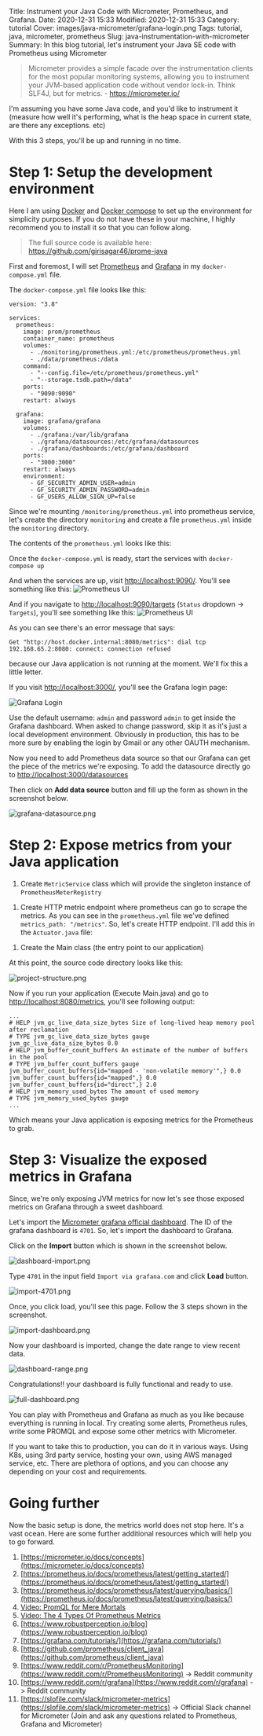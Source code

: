Title: Instrument your Java Code with Micrometer, Prometheus, and Grafana.
Date: 2020-12-31 15:33
Modified: 2020-12-31 15:33
Category: tutorial
Cover: images/java-micrometer/grafana-login.png
Tags: tutorial, java, micrometer, prometheus
Slug: java-instrumentation-with-micrometer
Summary: In this blog tutorial, let's instrument your Java SE code with Prometheus using Micrometer

> Micrometer provides a simple facade over the instrumentation clients for the most popular monitoring systems, allowing you to instrument your JVM-based application code without vendor lock-in. Think SLF4J, but for metrics. - https://micrometer.io/

I'm assuming you have some Java code, and you'd like to instrument it (measure how well it's performing, what is the heap space in current state, are there any exceptions. etc)

With this 3 steps, you'll be up and running in no time.

# Step 1: Setup the development environment

Here I am using [Docker](https://www.docker.com/) and [Docker compose](https://docs.docker.com/compose/) to set up the environment for simplicity purposes. If you do not have these in your machine, I highly recommend you to install it so that you can follow along.

> The full source code is available here: https://github.com/girisagar46/prome-java

First and foremost, I will set [Prometheus](https://prometheus.io/) and [Grafana](https://grafana.com/) in my `docker-compose.yml` file.

The `docker-compose.yml` file looks like this:

```
version: "3.8"

services:
  prometheus:
    image: prom/prometheus
    container_name: prometheus
    volumes:
      - ./monitoring/prometheus.yml:/etc/prometheus/prometheus.yml
      - ./data/prometheus:/data
    command:
      - "--config.file=/etc/prometheus/prometheus.yml"
      - "--storage.tsdb.path=/data"
    ports:
      - "9090:9090"
    restart: always

  grafana:
    image: grafana/grafana
    volumes:
      - ./grafana:/var/lib/grafana
      - ./grafana/datasources:/etc/grafana/datasources
      - ./grafana/dashboards:/etc/grafana/dashboard
    ports:
      - "3000:3000"
    restart: always
    environment:
      - GF_SECURITY_ADMIN_USER=admin
      - GF_SECURITY_ADMIN_PASSWORD=admin
      - GF_USERS_ALLOW_SIGN_UP=false
```

Since we're mounting `/monitoring/prometheus.yml` into prometheus service, let's create the directory `monitoring` and create a file `prometheus.yml` inside the `monitoring` directory.

The contents of the `prometheus.yml` looks like this:

<script src="https://gist.github.com/girisagar46/3f2327a403eb37f6b5cac0bf07aa592a.js"></script>

Once the `docker-compose.yml` is ready, start the services with `docker-compose up`


And when the services are up, visit [http://localhost:9090/](http://localhost:9090/). You'll see something like this:
![Prometheus UI](../images/java-micrometer/prometheus-ui.png)

And if you navigate to [http://localhost:9090/targets](http://localhost:9090/targets) (`Status` dropdown -> `Targets`), you'll see something like this:
![Prometheus UI](../images/java-micrometer/prometheus-targets.png)

As you can see there's an error message that says:

    Get "http://host.docker.internal:8080/metrics": dial tcp 192.168.65.2:8080: connect: connection refused

because our Java application is not running at the moment. We'll fix this a little letter.

If you visit [http://localhost:3000/](http://localhost:3000/), you'll see the Grafana login page:

![Grafana Login](../images/java-micrometer/grafana-login.png)

Use the default username: `admin` and password `admin` to get inside the Grafana dashboard. When asked to change password, skip it as it's just a local development environment. Obviously in production, this has to be more sure by enabling the login by Gmail or any other OAUTH mechanism.

Now you need to add Prometheus data source so that our Grafana can get the piece of the metrics we're exposing.
To add the datasource directly go to [http://localhost:3000/datasources](http://localhost:3000/datasources)

Then click on **Add data source** button and fill up the form as shown in the screenshot below.

![grafana-datasource.png](../images/java-micrometer/grafana-datasource.png)


# Step 2: Expose metrics from your Java application

1. Create `MetricService` class which will provide the singleton instance of `PrometheusMeterRegistry`

<script src="https://gist.github.com/girisagar46/9ffa46b7f251301576a7df9bd4e59c00.js"></script>

1. Create HTTP metric endpoint where prometheus can go to scrape the metrics. As you can see in the `prometheus.yml` file we've defined `metrics_path: "/metrics"`. So, let's create HTTP endpoint. I'll add this in the `Actuator.java` file:

<script src="https://gist.github.com/girisagar46/2684a5443274bf19890a5c5224e4e2fc.js"></script>

1. Create the Main class (the entry point to our application)

<script src="https://gist.github.com/girisagar46/8a79f2433a238ab60dad71aec5235c12.js"></script>

At this point, the source code directory looks like this:

![project-structure.png](../images/java-micrometer/project-structure.png)


Now if you run your application (Execute Main.java) and go to [http://localhost:8080/metrics](http://localhost:8080/metrics), you'll see following output:

```
...
# HELP jvm_gc_live_data_size_bytes Size of long-lived heap memory pool after reclamation
# TYPE jvm_gc_live_data_size_bytes gauge
jvm_gc_live_data_size_bytes 0.0
# HELP jvm_buffer_count_buffers An estimate of the number of buffers in the pool
# TYPE jvm_buffer_count_buffers gauge
jvm_buffer_count_buffers{id="mapped - 'non-volatile memory'",} 0.0
jvm_buffer_count_buffers{id="mapped",} 0.0
jvm_buffer_count_buffers{id="direct",} 2.0
# HELP jvm_memory_used_bytes The amount of used memory
# TYPE jvm_memory_used_bytes gauge
...

```

Which means your Java application is exposing metrics for the Prometheus to grab.

# Step 3: Visualize the exposed metrics in Grafana

Since, we're only exposing JVM metrics for now let's see those exposed metrics on Grafana through a sweet dashboard.

Let's import the [Micrometer grafana official dashboard](https://grafana.com/grafana/dashboards/4701). The ID of the grafana dashboard is `4701`. So, let's import the dashboard to Grafana.

Click on the **Import** button which is shown in the screenshot below.

![dashboard-import.png](../images/java-micrometer/dashboard-import.png)

Type `4701` in the input field `Import via grafana.com` and click **Load** button.

![import-4701.png](../images/java-micrometer/import-4701.png)

Once, you click load, you'll see this page. Follow the 3 steps shown in the screenshot.

![import-dashboard.png](../images/java-micrometer/import-dashboard.png)

Now your dashboard is imported, change the date range to view recent data.

![dashboard-range.png](../images/java-micrometer/dashboard-range.png)

Congratulations!! your dashboard is fully functional and ready to use.

![full-dashboard.png](../images/java-micrometer/full-dashboard.png)

You can play with Prometheus and Grafana as much as you like because everything is running in local. Try creating some alerts, Prometheus rules, write some PROMQL and expose some other metrics with Micrometer.

If you want to take this to production, you can do it in various ways. Using K8s, using 3rd party service, hosting your own, using AWS managed service, etc. There are plethora of options, and you can choose any depending on your cost and requirements.

# Going further
Now the basic setup is done, the metrics world does not stop here. It's a vast ocean. Here are some further additional resources which will help you to go forward.

1. [https://micrometer.io/docs/concepts](https://micrometer.io/docs/concepts)
1. [https://prometheus.io/docs/prometheus/latest/getting_started/](https://prometheus.io/docs/prometheus/latest/getting_started/)
1. [https://prometheus.io/docs/prometheus/latest/querying/basics/](https://prometheus.io/docs/prometheus/latest/querying/basics/)
1. [Video: PromQL for Mere Mortals](https://www.youtube.com/watch?v=hTjHuoWxsks)
1. [Video: The 4 Types Of Prometheus Metrics](https://www.youtube.com/watch?v=nJMRmhbY5hY)
1. [https://www.robustperception.io/blog](https://www.robustperception.io/blog)
1. [https://grafana.com/tutorials/](https://grafana.com/tutorials/)
1. [https://github.com/prometheus/client_java](https://github.com/prometheus/client_java)
1. [https://www.reddit.com/r/PrometheusMonitoring](https://www.reddit.com/r/PrometheusMonitoring) -> Reddit community
1. [https://www.reddit.com/r/grafana](https://www.reddit.com/r/grafana) -> Reddit community
1. [https://slofile.com/slack/micrometer-metrics](https://slofile.com/slack/micrometer-metrics) -> Official Slack channel for Micrometer (Join and ask any questions related to Prometheus, Grafana and Micrometer)
